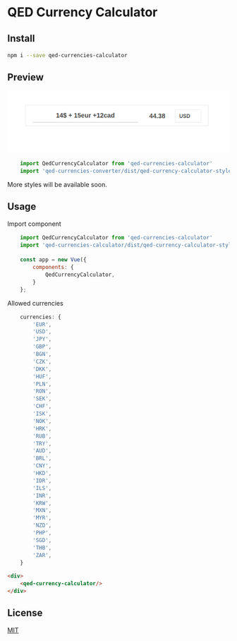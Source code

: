 # QED Currency Calculator

## Install

```bash
npm i --save qed-currencies-calculator
```
## Preview

![Component Preview](https://raw.githubusercontent.com/QEDteam/qed-currencies-calculator/master/dist/calculator.png)
```javascript
    import QedCurrencyCalculator from 'qed-currencies-calculator'
    import 'qed-currencies-converter/dist/qed-currency-calculator-style.css'
```
More styles will be available soon.

## Usage

Import component

```javascript
    import QedCurrencyCalculator from 'qed-currencies-calculator'
    import 'qed-currencies-calculator/dist/qed-currency-calculator-style.css'

    const app = new Vue({
        components: {
            QedCurrencyCalculator,
        }
    };
```

Allowed currencies

```javascript
    currencies: {
        'EUR',
        'USD',
        'JPY',
        'GBP',
        'BGN',
        'CZK',
        'DKK',
        'HUF',
        'PLN',
        'RON',
        'SEK',
        'CHF',
        'ISK',
        'NOK',
        'HRK',
        'RUB',
        'TRY',
        'AUD',
        'BRL',
        'CNY',
        'HKD',
        'IDR',
        'ILS',
        'INR',
        'KRW',
        'MXN',
        'MYR',
        'NZD',
        'PHP',
        'SGD',
        'THB',
        'ZAR',
    }
```

```html
<div>
    <qed-currency-calculator/>
</div>
```

## License

[MIT](http://vjpr.mit-license.org)

[npm-image]: https://img.shields.io/npm/v/live-xxx.svg
[npm-url]: https://npmjs.org/package/live-xxx
[travis-image]: https://img.shields.io/travis/live-js/live-xxx/master.svg
[travis-url]: https://travis-ci.org/live-js/live-xxx
[coveralls-image]: https://img.shields.io/coveralls/live-js/live-xxx/master.svg
[coveralls-url]: https://coveralls.io/r/live-js/live-xxx?branch=master
